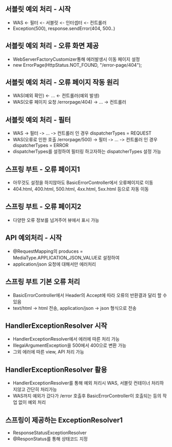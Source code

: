 ## 서블릿 예외 처리 - 시작
* WAS <- 필터 <- 서블릿 <- 인터셉터 <- 컨트롤러
* Exception(500), response.sendError(404, 500..)

## 서블릿 예외 처리 - 오류 화면 제공
* WebServerFactoryCustomizer통해 에러발생시 이동 페이지 설정
* new ErrorPage(HttpStatus.NOT_FOUND, "/error-page/404");

## 서블릿 예외 처리 - 오류 페이지 작동 원리
* WAS(예외 확인) <- ... <- 컨트롤러(예외 발생)
* WAS(오류 페이지 요청 /errorpage/404) -> ... -> 컨트롤러

## 서블릿 예외 처리 - 필터
* WAS -> 필터 -> ... -> 컨트롤러 인 경우 dispatcherTypes = REQUEST
* WAS(오류로 인한 호출 /errorpage/500) -> 필터 -> ... -> 컨트롤러 인 경우 dispatcherTypes = ERROR
* dispatcherTypes를 설정하여 필터링 하고자하는 dispatcherTypes 설정 가능

## 스프링 부트 - 오류 페이지1
* 아무것도 설정을 하지않아도 BasicErrorController에서 오류페이지로 이동
* 404.html, 400.html, 500.html, 4xx.html, 5xx.html 등으로 자동 이동

## 스프링 부트 - 오류 페이지2
* 다양한 오류 정보를 넘겨주어 뷰에서 표시 가능

## API 예외처리 - 시작
* @RequestMapping의 produces = MediaType.APPLICATION_JSON_VALUE로 설정하여
* application/json 요청에 대해서만 에러처리

## 스프링 부트 기본 오류 처리
* BasicErrorController에서 Header의 Accept에 따라 오류의 반환결과 달리 할 수 있음
* text/html -> html 전송, application/json -> json 형식으로 전송

## HandlerExceptionResolver 시작
* HandlerExceptionResolver에서 에러에 따른 처리 가능
* IllegalArgumentException을 500에서 400으로 변환 가능
* 그외 에러에 따른 view, API 처리 가능

## HandlerExceptionResolver 활용
* HandlerExceptionResolver를 통해 예외 처리시 WAS, 서블릿 컨테이너 처리하지않고 간단히 처리가능
* WAS까지 예외가 갔다가 /error 호출후 BasicErrorController이 호출되는 등의 작업 없이 예외 처리

## 스프링이 제공하는 ExceptionResolver1
* ResponseStatusExceptionResolver
* @ResponStatus를 통해 상태코드 지정